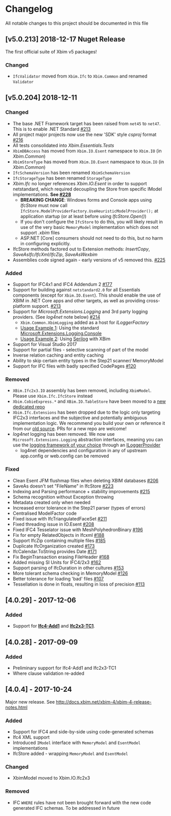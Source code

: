 # Changelog

All notable changes to this project should be documented in this file

## [v5.0.213] 2018-12-17 Nuget Release

The first official suite of Xbim v5 packages!

### Changed
- `IfcValidator` moved from `Xbim.Ifc` to `Xbim.Common` and renamed `Validator`

## [v5.0.204] 2018-12-11

### Changed
- The base .NET Framework target has been raised from `net45` to `net47`. This is to enable .NET Standard [#213](https://github.com/xBimTeam/XbimEssentials/issues/213)
- All project major projects now use the new 'SDK' style *csproj* format [#216](https://github.com/xBimTeam/XbimEssentials/issues/216)
- All tests consolidated into *Xbim.Essentials.Tests*
- `XbimDBAccess` has moved from `Xbim.IO.Esent` namespace to `Xbim.IO` (in *Xbim.Common*)
- `XbimStoreType` has moved from `Xbim.IO.Esent` namespace to `Xbim.IO` (in *Xbim.Common*)
- `IfcSchemaVersion` has been renamed `XbimSchemaVersion`
- `IfcStorageType` has been renamed `StorageType`
- *Xbim.Ifc* no longer references *Xbim.IO.Esent* in order to support netstandard, which required decoupling the Store from specific IModel implementations. **See [#228](https://github.com/xBimTeam/XbimEssentials/issues/227)**
  - **BREAKING CHANGE**: Windows forms and Console apps using *IfcStore* must now call `IfcStore.ModelProviderFactory.UseHeuristicModelProvider();` at application startup (or at least before using *IfcStore.Open()*)
  - If you don't configure the `IfcStore` to do this, you will likely result in use of the very basic `MemoryModel` implementation which does not support *.xbim* files
  - ASP.NET [Core] consumers should not need to do this, but no harm in configuring explicitly.
- IfcStore methods factored out to Extension methods: *InsertCopy*, *SaveAsIfc/IfcXml/IfcZip*, *SaveAsWexbim*
- Assemblies code signed again - early versions of v5 removed this. [#225](https://github.com/xBimTeam/XbimEssentials/issues/225)

### Added
- Support for IFC4x1 and IFC4 Addendum 2 [#177](https://github.com/xBimTeam/XbimEssentials/issues/177)
- Support for building against `netstandard2.0` for all Essentials components (except for `Xbim.IO.Esent`). 
This should enable the use of XBIM in .NET Core apps and other targets, as well as providing cross-platform support. [#213](https://github.com/xBimTeam/XbimEssentials/issues/213)
- Support for *Microsoft.Extensions.Logging* and 3rd party logging providers. (See *log4net* note below) [#214](https://github.com/xBimTeam/XbimEssentials/issues/214)
  - `Xbim.Common.XbimLogging` added as a host for *ILoggerFactory*
  - [Usage Example 1](https://github.com/xBimTeam/XbimExchange/blob/60f4d0489042fe46f7cccef515d633b861223bb2/Xbim.Exchange/Program.cs#L252): Using the standard [Microsoft.Extensions.Logging.Console](https://www.nuget.org/packages/Microsoft.Extensions.Logging.Console/)
  - [Usage Example 2]((https://github.com/xBimTeam/XbimWindowsUI/blob/5557cf841670aee7d4f8d902ca25e0a43004b491/XbimXplorer/XplorerMainWindow.xaml.cs#L116)): Using [Serilog](https://serilog.net/) with XBim
- Support for Visual Studio 2017
- Support for partial files - selective scanning of part of the model
- Inverse relation caching and entity caching
- Ability to skip certain entity types in the Step21 scanner/ MemoryModel
- Support for IFC files with badly specified CodePages [#120](https://github.com/xBimTeam/XbimEssentials/issues/120)

### Removed

- `XBim.Ifc2x3.IO` assembly has been removed, including `XbimModel`. Please use `Xbim.Ifc.IfcStore` instead
- `Xbim.CobieExpress.*` and `XBim.IO.TableStore` have been moved to a [new dedicated repo](https://github.com/xBimTeam/XbimCobieExpress)
- `Xbim.Ifc.Extensions` has been dropped due to the logic only targeting IFC2x3 interfaces and the subjective and potentially ambiguous implementation logic.
We recommend you build your own or reference it from our [old source](https://github.com/xBimTeam/XbimEssentials/tree/a3787e2c5da268543e480c6f5fe16279787c7449/Xbim.Ifc.Extensions).
PRs for a new repo are welcome!
- *log4net* logging has been removed. We now use `Microsoft.Extensions.Logging` abstraction interfaces, meaning you can use the 
[logging framework of your choice](https://github.com/aspnet/Extensions/blob/master/src/Logging/README.md) through an 
[ILoggerProvider](https://blog.stephencleary.com/2018/06/microsoft-extensions-logging-part-2-types.html#iloggerprovider)
  - log4net dependencies and configuration in any of upstream app.config or web.config can be removed

### Fixed

- Clean Esent JFM flushmap files when deleting XBIM databases [#206](https://github.com/xBimTeam/XbimEssentials/issues/206)
- SaveAs doesn't set "FileName" in IfcStore [#223](https://github.com/xBimTeam/XbimEssentials/issues/223)
- Indexing and Parsing performance + stability improvements [#215](https://github.com/xBimTeam/XbimEssentials/issues/215)
- Schema recognition without Exception throwing
- Metadata created only when needed
- Increased error tolerance in the Step21 parser (types of errors)
- Centralised ModelFactor code
- Fixed issue with IfcTriangulatedFaceSet [#211](https://github.com/xBimTeam/XbimEssentials/issues/211)
- Fixed threading issue in IO.Esent [#208](https://github.com/xBimTeam/XbimEssentials/issues/208)
- Fixed IFC4 Tesselator issue with MeshPolyhedronBinary [#196](https://github.com/xBimTeam/XbimEssentials/issues/196)
- Fix for empty RelatedObjects in Ifcxml [#188](https://github.com/xBimTeam/XbimEssentials/issues/188)
- Support IfcZip containing multiple files [#185](https://github.com/xBimTeam/XbimEssentials/issues/185)
- Duplicate IfcOrganization created [#173](https://github.com/xBimTeam/XbimEssentials/issues/173)
- IfcCalendar.ToString provides Date [#171](https://github.com/xBimTeam/XbimEssentials/issues/171)
- Fix BeginTransaction erasing FileHeader [#168](https://github.com/xBimTeam/XbimEssentials/issues/168)
- Added missing SI Units for IFC4/2x3 [#162](https://github.com/xBimTeam/XbimEssentials/issues/162)
- Support parsing of IfcDuration in other cultures [#153](https://github.com/xBimTeam/XbimEssentials/issues/153)
- More tolerant schema checking in MemoryModel [#126](https://github.com/xBimTeam/XbimEssentials/issues/126)
- Better tolerance for loading 'bad' files [#107](https://github.com/xBimTeam/XbimEssentials/issues/107)
- Tessellation is done in floats, resulting in loss of precision [#113](https://github.com/xBimTeam/XbimEssentials/issues/113)



## [4.0.29] - 2017-12-06

### Added
- Support for [**Ifc4-Add1**](http://www.buildingsmart-tech.org/specifications/ifc-releases/ifc4-add1-release) and
[**Ifc2x3-TC1**](http://www.buildingsmart-tech.org/specifications/ifc-releases/ifc2x3-tc1-release/summary).

## [4.0.28] - 2017-09-09
### Added
- Preliminary support for Ifc4-Add1 and Ifc2x3-TC1
- Where clause validation re-added

## [4.0.4] - 2017-10-24

Major new release. See http://docs.xbim.net/xbim-4/xbim-4-release-notes.html
### Added
- Support for IFC4 and side-by-side using code-generated schemas
- Ifc4 XML support
- Introduced `IModel` interface with `MemoryModel` and `EsentModel` implementations
- IfcStore added - wrapping `MemoryModel` and `EsentModel`

### Changed

- XbimModel moved to Xbim.IO.Ifc2x3

### Removed

- IFC `WHERE` rules have not been brought forward with the new code generated IFC schemas. To be addressed in future
